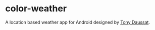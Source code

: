 # color-weather
A location based weather app for Android designed by [Tony Daussat](http://tonydaussat.com/).
